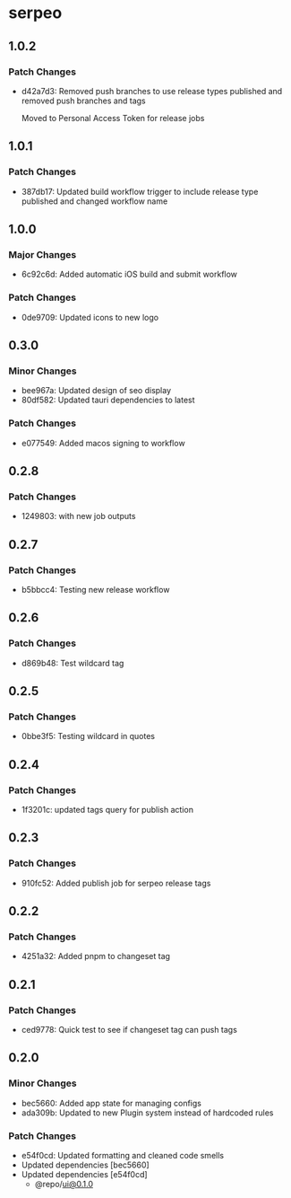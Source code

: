 # serpeo

## 1.0.2

### Patch Changes

- d42a7d3: Removed push branches to use release types published and removed push branches and tags

  Moved to Personal Access Token for release jobs

## 1.0.1

### Patch Changes

- 387db17: Updated build workflow trigger to include release type published and changed workflow name

## 1.0.0

### Major Changes

- 6c92c6d: Added automatic iOS build and submit workflow

### Patch Changes

- 0de9709: Updated icons to new logo

## 0.3.0

### Minor Changes

- bee967a: Updated design of seo display
- 80df582: Updated tauri dependencies to latest

### Patch Changes

- e077549: Added macos signing to workflow

## 0.2.8

### Patch Changes

- 1249803: with new job outputs

## 0.2.7

### Patch Changes

- b5bbcc4: Testing new release workflow

## 0.2.6

### Patch Changes

- d869b48: Test wildcard tag

## 0.2.5

### Patch Changes

- 0bbe3f5: Testing wildcard in quotes

## 0.2.4

### Patch Changes

- 1f3201c: updated tags query for publish action

## 0.2.3

### Patch Changes

- 910fc52: Added publish job for serpeo release tags

## 0.2.2

### Patch Changes

- 4251a32: Added pnpm to changeset tag

## 0.2.1

### Patch Changes

- ced9778: Quick test to see if changeset tag can push tags

## 0.2.0

### Minor Changes

- bec5660: Added app state for managing configs
- ada309b: Updated to new Plugin system instead of hardcoded rules

### Patch Changes

- e54f0cd: Updated formatting and cleaned code smells
- Updated dependencies [bec5660]
- Updated dependencies [e54f0cd]
  - @repo/ui@0.1.0
